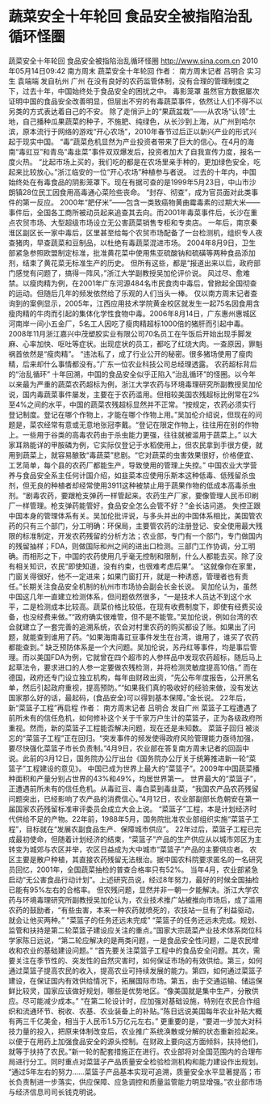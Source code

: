 # 蔬菜安全十年轮回 食品安全被指陷治乱循环怪圈

蔬菜安全十年轮回 食品安全被指陷治乱循环怪圈
http://www.sina.com.cn  2010年05月14日09:42  南方周末
蔬菜安全十年轮回
作者： 南方周末记者 吕明合 实习生 袁端端 发自杭州 广州
在没有良好的农药监管体制，没有合理的管理制度之下，过去十年，中国始终处于食品安全的困扰之中。
毒影笼罩
虽然官方数据屡次证明中国的食品安全改善明显，但层出不穷的有毒蔬菜事件，依然让人们不得不以另类的方式表达着自己的不安。
除了走俏沪上的“果蔬盆栽”——从农场“认领”土地，自己播种瓜果蔬菜的种子，不施肥、纯绿色，从长沙到上海，从广州到哈尔滨，原本流行于网络的游戏“开心农场”，2010年春节过后正以新兴产业的形式兴起于现实中国。
“毒”蔬菜危机显然为产业投资者带来了巨大的信心。在4月的海南“毒豇豆”和青岛“毒韭菜”事件双双爆发后，投资者加大了自我宣传力度，报名一度火热。
“比起市场上买的，我们吃的都是在农场里亲手种的，更加绿色安全，吃起来比较放心。”浙江临安的一位“开心农场”种植参与者说。
过去的十年内，中国始终处在有毒食品的阴影笼罩下。现在有据可查的是1999年5月23日，中山市沙朗镇28位民工因食用高毒通心菜险些丧命。
“封存、彻查”，成为官员面对此类事件的第一反应。
2000年“肥仔米”——包含一类致癌物黄曲霉毒素的过期大米——事件后，全国各工商所被动员起来追查其去向。而2001年毒菜事件后，长沙在重点农贸市场、大型超级市场设立无公害蔬菜销售专柜和专卖店。
一年后，南京秦淮区副区长一家中毒后，区里甚至给每个农贸市场配备了一台检测机，组织专人夜查猪肉，早查蔬菜和豆制品，以杜绝有毒蔬菜混进市场。
2004年8月9日，卫生部紧急参照欧盟制定标准，批准黄花菜中使用焦亚硫酸钠和硫磺等两种食品添加剂，结束了黄花菜无标准生产的历史。
但所有这些，都是“报道出来以后，政府部门感觉有问题了，搞得一阵风，”浙江大学副教授吴加伦评价说。
风过尽、愈难禁。以瘦肉精为例，在2001年广东河源484名市民食肉中毒后，曾掀起全国彻查的运动。但随后几年的频发依然给了乐观的人们当头一棒。
仅以南方周末记者查询到的案例显示，2005年，江西应用技术学院黄金校区就发生一起75名因食用含瘦肉精的牛肉而引起的集体化学性食物中毒。2006年8月14日，广东惠州惠城区河南岸一间小五金厂，5名工人因吃了瘦肉精超标1000倍的猪肝而引起中毒。2008年11月浙江嘉兴中茂塑胶实业有限公司70名员工在午饭后开始出现手脚发麻、心率加快、呕吐等症状。出现症状的员工，都吃了红烧大肉。一查原因，罪魁祸首依然是“瘦肉精”。
“违法私了，成了行业公开的秘密。很多猪场使用了瘦肉精，后来却什么事情都没有。”广东一位农业科技公司总经理透露。
农药超标背后的“治乱循环”
十年回溯，中国的食品安全似乎正陷入“治乱循环”的怪圈。以今年以来最为严重的蔬菜农药超标为例，浙江大学农药与环境毒理研究所副教授吴加伦说，国内毒蔬菜事件屡发，主要在于农药滥用。但相较美国农残超标比例常在2%至4%之间的水平，中国的蔬菜农残超标显然并不正常。“按规定，农药必须实行登记制度。登记在哪个作物上，才能在哪个作物上用。”吴加伦介绍说，但现在的问题是，菜农经常有意或无意地张冠李戴。“登记在限定作物上，往往用在别的作物上。一些用于谷类的高毒农药由于杀虫能力更强，往往就被滥用于蔬菜上。”
以大家耳熟能详的甲胺磷为例，它实际仅登记于水稻使用上，但农民拿到手很方便，就用到蔬菜上，就容易酿致“毒蔬菜”悲剧。“它对蔬菜的虫害效果很好，价格便宜、工艺简单，每个县的农药厂都能生产，导致使用的管理上失控。”
中国农业大学营养与食品安全系主任何计国介绍，如韭菜本应使用乐斯本这种低毒、低残留杀虫剂，但无良的种植者却经常使用3911这种被禁止用于蔬果作物的低成本高毒杀虫剂。“剧毒农药，要跟枪支弹药一样管起来。农药生产厂家，要像管理人民币印刷厂一样管理。枪支弹药能管好，食品安全怎么会管不好？”金长诘问道。
失控正跟中国本身的管理体系有关。吴加伦批评说，与多头并出的中国体系相比，美国管农药的只有三个部门，分工明确：环保局，主要管农药的注册登记、安全使用最大残限的标准制定，开发农药残留的分析方法；农业部，专门有一个部门，专门做国内的残留抽样；FDA，则做国际和州之间的进出口检测。三部门工作协调，分工明确。而相形之下，中国的农药使用几乎毫无控制和限制，什么人都能去买。除了没有相关知识，农民“即使知道，没有约束，也很难考虑后果”。
“这就像你在家里，门窗关得很好，他不一定进来；如果门窗打开，就是一种诱惑，管理者也有责任。”长期关注食品安全机制的杭州市市场协会副会长金长说。
吴加伦认为，虽然中国这几年一直建立检测体系，但问题依然很多，“一是技术人员达不到这个水平，二是检测成本比较高。蔬菜价格比较低，在现有收费制度下，即使有经费买设备，也没经费来做。”“政府确实很难管，但不是不能管。”吴加伦说，例如台湾的农会就建立了一套完善的追溯系统，农会对村里农药的购买都设了账。如果出了问题，就能查到谁用了药。“如果海南毒豇豆事件发生在台湾，谁用了，谁买了农药都能查到。”
缺乏预防体系是一个大问题。吴加伦说，苏丹红等事件，均是事后管理。而以美国FDA为例，它就曾在四个超市的人参样品中发现农药超标，随后马上起草法令，要求进口的人参一定要做农残检测，并将检测灵敏度提高10倍。”
而在德国，政府还专门设立独立机构，每年由财政出资，“先公布年度报告，公开黑名单，然后引起政府重视，提高预防。”“如果我们真的吸收好的经验来做，没有发达国家那么好的话，最起码，(食品安全)可以得到基本保障。”金长说。
22年后，新“菜篮子工程”再启程
作者： 南方周末记者 吕明合 发自广州
菜篮子工程遭遇了前所未有的信任危机，如何修补这个关于千家万户生计的菜篮子，正为各级政府所重视。然而，新的菜篮子工程能否解决问题，现在还是未知数。
菜篮子回归
被淡忘的“菜篮子工程”正在回归。“突发事件的频发使得政府风险管理能力亟待加强，要尽快强化菜篮子市长负责制。”4月9日，农业部在答复南方周末记者的回函中说。此前的3月12日，国务院办公厅出台《国务院办公厅关于统筹推进新一轮“菜篮子”工程建设的意见》。
中国已成为世界上最大的“菜篮子”。2009年中国蔬菜播种面积和产量分别占世界的43%和49%，均居世界第一。
世界最大的“菜篮子”，正遭遇前所未有的信任危机。从毒豇豆、毒白菜到毒韭菜，“我国农产品农药残留问题突出，已经影响了农产品的消费信心。”4月12日，农业部副部长危朝安在第一届国家农药残留标准审评委员会成立大会上说。
“菜篮子”工程，本是计划经济时代供给不足的产物。22年前，1988年5月，国务院批准农业部组织实施“菜篮子工程”，目标就在“发展农副食品生产、保障城市供应”。
22年过后，菜篮子工程已完成最初使命，但随着计划经济的结束，“菜篮子”产品的生产供应从以城市郊区为主转变为城郊与农区并举，农区日益成为大中城市“菜篮子”产品的主要供应者。
农区主要是散户种植，其直接农药残留无法根治。据中国农科院要求匿名的一名研究员回忆，2001年，全国蔬菜抽检的普查合格率只有52%。
当年4月，农业部紧急启动“无公害食品行动计划”。上述研究员说，经过8年努力，最好的时候全国抽检已能有95%左右的合格率。
但农残问题，显然并非一朝一夕能解决。浙江大学农药与环境毒理研究所副教授吴加伦认为，农业技术推广站被推向市场后，成了滥用农药的鼓励者，“有些虫害，本来一种农药就喷死的，农技站一旦有了利益驱动，就会让他买两种。”
“菜篮子的任务还远未完成”
“菜篮子的任务还远未完成。规划、监管和扶持是第二轮菜篮子建设应关注的重点。”国家大宗蔬菜产业技术体系岗位科学家陈日远说，“第二轮应解决的是两类问题，一是食品安全性问题，二是农民增收和农业的基础建设问题。”
“首先要关注菜篮子工程中的食品安全问题。其次，需要关注在季节性的、突发性的自然灾害时，如何保证市场的有效供给。第三，如何通过菜篮子提高农民的收入，提高农业可持续发展的能力。第四，如何通过菜篮子建设，在保证国内有效供给情况下，拓展国际市场。第五，由于交通运输、储运保鲜比较灵，国家应该做好规划，哪些是优势地区。“像美国就是集中生产，分散供应。尽可能减少成本。”
“在第二轮设计时，应加强对基础设施，特别在农民合作组织和流通环节、税收、农基、农业装备上的补贴。”陈日远说美国每年农业补贴大概有两三千亿美金，相当于人民币1.5万亿元左右。”
更重要的是，“要进一步加大对科技力量的投入，把原来体制改变后，农业推广系统涣散或分解的状态重新捡起来。以便于在用药上加强食品安全的源头控制。在财政上要向这方面倾斜，扶持他们，就等于扶持了农民。”新一轮的配套措施正在进行。农业部将对全国范围内的合理布局进行分工。同时重点对菜篮子产品质量安全检验检测机构和能力建设作出规划。
“通过5年左右的努力……菜篮子产品基本实现可追溯，质量安全水平显著提高；市长负责制进一步落实，供应保障、应急调控和质量监管能力明显增强。”农业部市场与经济信息司司长钱克明说。

